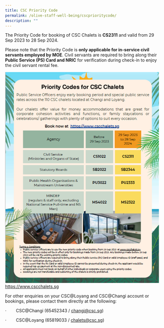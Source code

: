 ```yaml
---
title: CSC Priority Code
permalink: /olive-staff-well-being/cscprioritycode/
description: ""
---
```

The Priority Code for booking of CSC Chalets is  **CS2311** and valid from 29 Sep 2023 to 28 Sep 2024. 

Please note that the Priority Code is **only applicable for in-service civil servants employed by MOE**. Civil servants are required to bring along their **Public Service (PS) Card and NRIC** for verification during check-in to enjoy the civil servant rental fee.

![](/images/csc%20priority%20code%202023.png)
https://www.cscchalets.sg

For other enquiries on your CSC@Loyang and CSC@Changi account or bookings, please contact them directly at the following:

·        CSC@Changi (65452343 / [changi@csc.sg](mailto:changi@csc.sg))

·        CSC@Loyang (65819033 / [chalets@csc.sg](mailto:chalets@csc.sg))